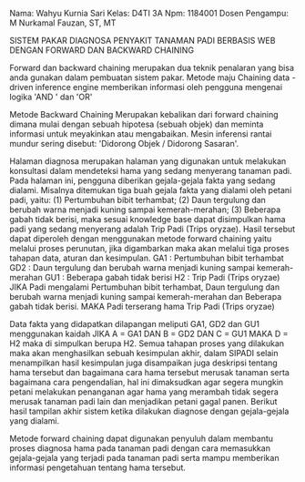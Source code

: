 
Nama: Wahyu Kurnia Sari
Kelas: D4TI 3A
Npm: 1184001
Dosen Pengampu: M Nurkamal Fauzan, ST, MT


SISTEM PAKAR DIAGNOSA PENYAKIT TANAMAN PADI BERBASIS WEB DENGAN FORWARD DAN BACKWARD CHAINING


Forward dan backward chaining merupakan dua teknik penalaran yang bisa anda gunakan dalam pembuatan sistem pakar.
Metode maju Chaining
data -driven inference engine memberikan informasi oleh pengguna mengenai logika 'AND ' dan 'OR'


Metode Backward Chaining
Merupakan kebalikan dari forward chaining dimana mulai dengan sebuah hipotesa (sebuah objek) dan meminta informasi untuk meyakinkan atau mengabaikan. Mesin inferensi rantai mundur sering disebut: 'Didorong Objek / Didorong Sasaran'.

Halaman diagnosa merupakan halaman yang digunakan
untuk melakukan konsultasi dalam mendeteksi hama yang
sedang menyerang tanaman padi. Pada halaman ini, pengguna
diberikan gejala-gejala fakta yang sedang dialami. Misalnya
ditemukan tiga buah gejala fakta yang dialami oleh petani padi,
yaitu: (1) Pertumbuhan bibit terhambat; (2) Daun tergulung
dan berubah warna menjadi kuning sampai kemerah-merahan;
(3) Beberapa gabah tidak berisi, maka sesuai knowledge base
dapat disimpulkan hama padi yang sedang menyerang adalah
Trip Padi (Trips oryzae). Hasil tersebut dapat diperoleh
dengan menggunakan metode forward chaining yaitu melalui
proses perunutan, jika digambarkan maka akan melalui tiga
proses tahapan data, aturan dan kesimpulan.
GA1 : Pertumbuhan bibit terhambat
GD2 : Daun tergulung dan berubah warna menjadi kuning
sampai kemerah-merahan
GU1 : Beberapa gabah tidak berisi
H2 : Trip Padi (Trips oryzae)
JIKA Padi mengalami Pertumbuhan
bibit terhambat, Daun tergulung
dan berubah warna menjadi
kuning sampai kemerah-merahan
dan Beberapa gabah tidak berisi.
MAKA Padi terserang hama Trip Padi
(Trips oryzae) 

Data fakta yang didapatkan dilapangan meliputi GA1,
GD2 dan GU1 menggunakan kaidah JIKA A = GA1 DAN
B = GD2 DAN C = GU1 MAKA D = H2 maka di simpulkan
berupa H2. Semua tahapan proses yang dilakukan maka akan
menghasilkan sebuah kesimpulan akhir, dalam SIPADI selain
menampilkan hasil kesimpulan juga disampaikan juga
deskripsi tentang hama tersebut dan bagaimana cara hama
tersebut merusak tanaman serta bagaimana cara pengendalian,
hal ini dimaksudkan agar segera mungkin petani melakukan
penanganan agar hama yang merambah tidak segera merusak
tanaman padi lain dan menjadikan petani gagal panen. Berikut
hasil tampilan akhir sistem ketika dilakukan diagnose dengan
gejala-gejala yang dialami. 

Metode forward chaining dapat digunakan penyuluh
dalam membantu proses diagnosa hama pada tanaman padi
dengan cara memasukkan gejala-gejala yang terjadi pada
tanaman padi serta mampu memberikan informasi
pengetahuan tentang hama tersebut.
